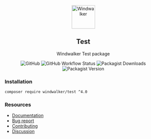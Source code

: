 <p align="center">
    <br/>
    <img src="https://user-images.githubusercontent.com/1639206/151679867-8df93936-e4af-4677-a6f3-eb33d27e038b.svg" alt="Windwalker"
        height="75">
    <br/>
</p>

<h2 align="center">Test</h2>

<p align="center">
    Windwalker Test package
</p>

<p align="center">
    <img alt="GitHub" src="https://img.shields.io/github/license/windwalker-io/test?style=flat-square">
    <img alt="GitHub Workflow Status" src="https://img.shields.io/github/actions/workflow/status/windwalker-io/test/ci.yml?label=test&style=flat-square">
    <img alt="Packagist Downloads" src="https://img.shields.io/packagist/dt/windwalker/test?style=flat-square">
    <img alt="Packagist Version" src="https://img.shields.io/packagist/v/windwalker/test?style=flat-square">
</p>

### Installation

```bash
composer require windwalker/test ^4.0
```

### Resources

- [Documentation](https://windwalker.io/documentation/components/test/)
- [Bug report](https://github.com/windwalker-io/framework)
- [Contributing](https://github.com/windwalker-io/framework)
- [Discussion](https://github.com/windwalker-io/framework/discussions)

